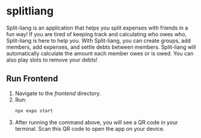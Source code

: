 # splitliang 
Split-liang is an application that helps you split expenses with friends in a fun way! 
If you are tired of keeping track and calculating who owes who, Split-liang is here to help you. 
With Split-liang, you can create groups, add members, add expenses, and settle debts between members. 
Split-liang will automatically calculate the amount each member owes or is owed. 
You can also play slots to remove your debts!

## Run Frontend 
1. Navigate to the _frontend_ directory. 
2. Run:
   ```bash
   npx expo start 
   ```
3. After running the command above, you will see a QR code in your terminal. 
   Scan this QR code to open the app on your device. 

